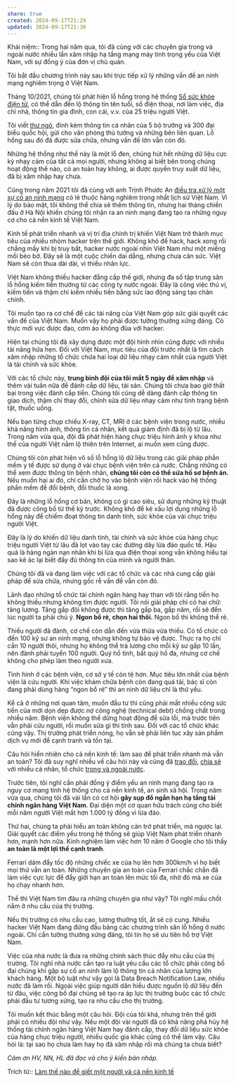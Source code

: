 ```yaml
---
share: true
created: 2024-09-17T21:29
updated: 2024-09-17T21:30
---
```

Khái niệm:: 
Trong hai năm qua, tôi đã cùng với các chuyên gia trong và ngoài nước nhiều lần xâm nhập hạ tầng mạng máy tính trọng yếu của Việt Nam, với sự đồng ý của đơn vị chủ quản.

Tôi bắt đầu chương trình này sau khi trực tiếp xử lý những vấn đề an ninh mạng nghiêm trọng ở Việt Nam.

Tháng 10/2021, chúng tôi phát hiện lỗ hổng trong hệ thống [Sổ sức khỏe điện tử](https://vnhacker.substack.com/p/lo-hong-cua-so-suc-khoe-ien-tu), có thể dẫn đến lộ thông tin tên tuổi, số điện thoại, nơi làm việc, địa chỉ nhà, thông tin gia đình, con cái, v.v. của 25 triệu người Việt.

Tôi viết [thư ngỏ](https://vnhacker.substack.com/p/thu-ngo-gui-thu-tuong-pham-minh-chinh), đính kèm thông tin cá nhân của 5 bộ trưởng và 300 đại biểu quốc hội, gửi cho văn phòng thủ tướng và những bên liên quan. Lỗ hổng sau đó đã được sửa chữa, nhưng vấn đề lớn vẫn còn đó.

Những hệ thống như thế này là một lỗ đen, chúng hút hết những dữ liệu cực kỳ nhạy cảm của tất cả mọi người, nhưng không ai biết bên trong chúng hoạt động thế nào, có an toàn hay không, ai được quyền truy xuất dữ liệu, đã bị xâm nhập hay chưa.

Cũng trong năm 2021 tôi đã cùng với anh Trịnh Phước An [điều tra xử lý một sự cố an ninh mạng](https://vnhacker.substack.com/p/ke-chuyen-san-hacker-giua-ai-dich) có lẽ thuộc hàng nghiêm trọng nhất lịch sử Việt Nam. Vì lý do bảo mật, tôi không thể chia sẻ thêm thông tin, nhưng hai tháng chiến đấu ở Hà Nội khiến chúng tôi nhận ra an ninh mạng đang tạo ra những nguy cơ cho cả nền kinh tế Việt Nam.

Kinh tế phát triển nhanh và vị trí địa chính trị khiến Việt Nam trở thành mục tiêu của nhiều nhóm hacker trên thế giới. Không khó để hack, hack xong rồi chẳng mấy khi bị truy bắt, hacker nước ngoài nhìn Việt Nam như một miếng mồi béo bở. Đây sẽ là một cuộc chiến dai dẳng, nhưng chưa cân sức. Việt Nam sẽ còn thua dài dài, vì thiếu nhân lực.

Việt Nam không thiếu hacker đẳng cấp thế giới, nhưng đa số tập trung săn lỗ hổng kiếm tiền thưởng từ các công ty nước ngoài. Đây là công việc thú vị, kiếm tiền và thậm chí kiếm nhiều tiền bằng sức lao động sáng tạo chân chính.

Tôi muốn tạo ra cơ chế để các tài năng của Việt Nam góp sức giải quyết các vấn đề của Việt Nam. Muốn vậy họ phải được tưởng thưởng xứng đáng. Có thực mới vực được đạo, cơm áo không đùa với hacker.

Hiện tại chúng tôi đã xây dựng được một đội hình nhìn cũng được với nhiều tài năng hứa hẹn. Đối với Việt Nam, mục tiêu của đội trước nhất là tìm cách xâm nhập những tổ chức chứa hai loại dữ liệu nhạy cảm nhất của người Việt là tài chính và sức khỏe.

Với các tổ chức này, **trung bình đội của tôi mất 5 ngày để xâm nhập** và thêm vài tuần nữa để đánh cắp dữ liệu, tài sản. Chúng tôi chưa bao giờ thất bại trong việc đánh cắp tiền. Chúng tôi cũng dễ dàng đánh cắp thông tin giao dịch, thậm chí thay đổi, chỉnh sửa dữ liệu nhạy cảm như tình trạng bệnh tật, thuốc uống.

Nếu bạn từng chụp chiếu X-ray, CT, MRI ở các bệnh viện trong nước, nhiều khả năng hình ảnh, thông tin cá nhân, kết quả giám định đã bị lộ từ lâu. Trong năm vừa qua, đội đã phát hiện hàng chục triệu hình ảnh y khoa như thế của người Việt nằm lộ thiên trên Internet, ai muốn xem cũng được.

Chúng tôi còn phát hiện vô số lỗ hổng lộ dữ liệu trong các giải pháp phần mềm y tế được sử dụng ở vài chục bệnh viện trên cả nước. Chẳng những có thể xem được thông tin bệnh nhân, **chúng tôi còn có thể sửa hồ sơ bệnh án.** Nếu muốn hại ai đó, chỉ cần chờ họ vào bệnh viện rồi hack vào hệ thống phần mềm để đổi bệnh, đổi thuốc là xong.

Đây là những lỗ hổng cơ bản, không có gì cao siêu, sử dụng những kỹ thuật đã được công bố từ thế kỷ trước. Không khó để kẻ xấu lợi dụng những lỗ hổng này để chiếm đoạt thông tin danh tính, sức khỏe của vài chục triệu người Việt.

Đây là lý do khiến dữ liệu danh tính, tài chính và sức khỏe của hàng chục triệu người Việt từ lâu đã lọt vào tay các đường dây lừa đảo quốc tế. Hậu quả là hàng ngàn nạn nhân khi bị lừa qua điện thoại xong vẫn không hiểu tại sao kẻ ác lại biết đầy đủ thông tin của mình và người thân.

Chúng tôi đã và đang làm việc với các tổ chức và các nhà cung cấp giải pháp để sửa chữa, nhưng gốc rễ vấn đề vẫn còn đó.

Lãnh đạo những tổ chức tài chính ngân hàng hay than với tôi rằng tiền họ không thiếu nhưng không tìm được người. Tôi nói giải pháp chỉ có hai chữ: tăng lương. Tăng gấp đôi không được thì tăng gấp ba, gấp năm, rồi sẽ đến lúc người ta phải chú ý. **Ngon bổ rẻ, chọn hai thôi.** Ngon bổ thì không thể rẻ.

Thiếu người đã đành, cơ chế còn dẫn đến vừa thừa vừa thiếu. Có tổ chức có đến 100 kỹ sư an ninh mạng, nhưng không tự bảo vệ được. Thực ra họ chỉ cần 10 người thôi, nhưng họ không thể trả lương cho mỗi kỹ sư gấp 10 lần, nên đành phải tuyển 100 người. Quý hồ tinh, bất quý hồ đa, nhưng cơ chế không cho phép làm theo người xưa.

Tình hình ở các bệnh viện, cơ sở y tế còn tệ hơn. Mục tiêu lớn nhất của bệnh viện là cứu người. Khi việc khám chữa bệnh còn đang quá tải, bác sĩ còn đang phải dùng hàng “ngon bổ rẻ” thì an ninh dữ liệu chỉ là thứ yếu.

Kể cả ở những nơi quan tâm, muốn đầu tư thì cũng phải mất nhiều công sức tiền của mới dọn dẹp được nợ công nghệ (technical debt) chồng chất trong nhiều năm. Bệnh viện không thể dừng hoạt động để sửa lỗi, mà trước tiên vẫn phải cứu người, rồi muốn sửa gì thì tính sau. Đối với các tổ chức khác cũng vậy. Thị trường phát triển nóng, họ vẫn sẽ phải liên tục xây sản phẩm dịch vụ mới để cạnh tranh và tồn tại.

Câu hỏi hiển nhiên cho cả nền kinh tế: làm sao để phát triển nhanh mà vẫn an toàn? Tôi đã suy nghĩ nhiều về câu hỏi này và cũng đã [trao đổi](https://vnhacker.substack.com/p/noi-chuyen-tai-hoi-ong-ly-luan-tw), [chia sẻ](https://vnhacker.substack.com/p/viet-nam) với nhiều cá nhân, tổ chức [trong và ngoài nước](https://vnhacker.substack.com/p/mot-chuyen-i-boston).

Trước tiên, tôi nghĩ cần phải đồng ý điểm yếu an ninh mạng đang tạo ra nguy cơ mang tính hệ thống cho cả nền kinh tế, an sinh xã hội. Trong năm vừa qua, chúng tôi đã vài lần có cơ hội **gây sụp đổ ngắn hạn hạ tầng tài chính ngân hàng Việt Nam**. Đại diện một cơ quan hữu trách cũng cho biết mỗi năm người Việt mất hơn 1.000 tỷ đồng vì lừa đảo.

Thứ hai, chúng ta phải hiểu an toàn không cản trở phát triển, mà ngược lại. Giải quyết các điểm yếu trong hệ thống sẽ giúp Việt Nam phát triển nhanh hơn, mạnh hơn nữa. Kinh nghiệm làm việc hơn 10 năm ở Google cho tôi thấy **an toàn là một lợi thế cạnh tranh**.

Ferrari dám đẩy tốc độ những chiếc xe của họ lên hơn 300km/h vì họ biết mọi thứ vẫn an toàn. Những chuyên gia an toàn của Ferrari chắc chắn đã làm việc cực lực để đẩy giới hạn an toàn lên mức tối đa, nhờ đó mà xe của họ chạy nhanh hơn.

Thế thì Việt Nam tìm đâu ra những chuyên gia như vậy? Tôi nghĩ mấu chốt nằm ở nhu cầu của thị trường.

Nếu thị trường có nhu cầu cao, lương thưởng tốt, ắt sẽ có cung. Nhiều hacker Việt Nam đang đứng đầu bảng các chương trình săn lỗ hổng ở nước ngoài. Chỉ cần tưởng thưởng xứng đáng, tôi tin họ sẽ ưu tiên hỗ trợ Việt Nam.

Việc của nhà nước là đưa ra những chính sách thúc đẩy nhu cầu của thị trường. Tôi nghĩ nhà nước cần tạo ra luật yêu cầu các tổ chức phải công bố đại chúng khi gặp sự cố an ninh làm lộ thông tin cá nhân của lượng lớn khách hàng. Một bộ luật như vậy gọi là Data Breach Notification Law, nhiều nước đã làm rồi. Ngoài việc giúp người dân hiểu được nguồn lộ dữ liệu đến từ đâu, việc công bố đại chúng sẽ tạo ra áp lực thị trường buộc các tổ chức phải đầu tư tương xứng, tạo ra nhu cầu cho thị trường.

Tôi muốn kết thúc bằng một câu hỏi. Đội của tôi khá, nhưng trên thế giới phải có nhiều đội như vậy. Nếu một đội vài người đã có khả năng phá hủy hệ thống tài chính ngân hàng Việt Nam hay đánh cắp, thay đổi dữ liệu sức khỏe của hàng chục triệu người, nhiều quốc gia khác cũng có thể làm vậy. Câu hỏi là: tại sao họ chưa làm hay họ đã xâm nhập rồi mà chúng ta chưa biết?

_Cảm ơn HV, NN, HL đã đọc và cho ý kiến bản nháp._

Trích từ:: [Làm thế nào để giết một người và cả nền kinh tế](https://vnhacker.substack.com/p/lam-the-nao-e-giet-mot-nguoi-va-ca?utm_source=profile&utm_medium=reader2)
